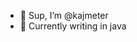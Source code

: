 - 👋 Sup, I’m @kajmeter
- 🌱 Currently writing in java

<!---
kajmeter/kajmeter is a ✨ special ✨ repository because its `README.md` (this file) appears on your GitHub profile.
You can click the Preview link to take a look at your changes.
--->

